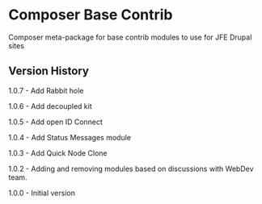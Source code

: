# Composer Base Contrib
Composer meta-package for base contrib modules to use for JFE Drupal sites

## Version History

1.0.7 - Add Rabbit hole

1.0.6 - Add decoupled kit

1.0.5 - Add open ID Connect

1.0.4 - Add Status Messages module

1.0.3 - Add Quick Node Clone

1.0.2 - Adding and removing modules based on discussions with WebDev team.

1.0.0 - Initial version
